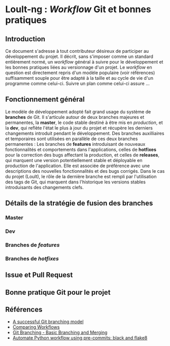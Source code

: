 # Loult-ng : *Workflow* Git et bonnes pratiques

## Introduction

Ce document s'adresse à tout contributeur désireux de participer au développement du projet. Il décrit, sans s'imposer comme un standard entièrement normé, un *workflow* général à suivre pour le développement et les bonnes pratiques liées au versionnage d'un projet. Le *workflow* en question est directement repris d'un modèle populaire (voir références) suffisamment souple pour être adapté à la taille et au cycle de vie d'un programme comme celui-ci. Suivre un plan comme celui-ci assure ...

## Fonctionnement général

Le modèle de développement adopté fait grand usage du système de __branches__ de Git. Il s'articule autour de deux branches majeures et permanentes, la __master__, le code stable destiné à être mis en *production*, et la __dev__, qui reflète l'état le plus à jour du projet et récupère les derniers changements introduit pendant le développement. Des branches auxilliaires et temporaires sont utilisées en parallèle de ces deux branches permanentes : Les branches de __features__ introduisant de nouveaux fonctionnalités et comportements dans l'applications, celles de __hotfixes__ pour la correction des bugs affectant la production, et celles de __releases__, qui marquent une version potentiellement stable et déployable en production de l'application. Elle est associée de préférence avec une descriptions des nouvelles fonctionnalités et des bugs corrigés. Dans le cas du projet (Loult), le rôle de la dernière branche est rempli par l'utilisation des tags de Git, qui marquent dans l'historique les versions stables introduisants des changements clefs.

## Détails de la stratégie de fusion des branches

### Master

### Dev

### Branches de *features*

### Branches de *hotfixes*

## Issue et Pull Request

## Bonne pratique Git pour le projet

## Références

+ [A successful Git branching model](https://nvie.com/posts/a-successful-git-branching-model/)
+ [Comparing Workflows](https://www.atlassian.com/git/tutorials/comparing-workflows)
+ [Git Branching - Basic Branching and Merging](https://git-scm.com/book/en/v2/Git-Branching-Basic-Branching-and-Merging)
+ [Automate Python workflow using pre-commits: black and flake8](https://ljvmiranda921.github.io/notebook/2018/06/21/precommits-using-black-and-flake8/)
